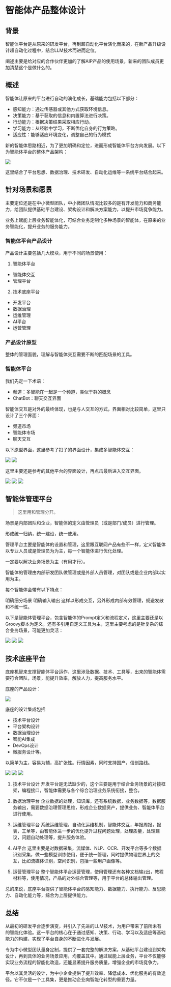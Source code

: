 # 智能体产品整体设计

## 背景
智能体平台是从原来的研发平台，再到超自动化平台演化而来的，在新产品升级设计超自动化过程中，结合LLM技术而进而定位。

阐述主要是给对应的合作伙伴更加的了解AIP产品的使用场景，新来的团队成员更加清楚这个是做什么的。

## 概述
智能体让原来的平台进行自动的演化成长，基础能力包括以下部分：

- 感知能力：通过传感器或其他方式获取环境信息。
- 决策能力：基于获取的信息和内置算法进行决策。
- 行动能力：根据决策结果采取相应行动。
- 学习能力：从经验中学习，不断优化自身的行为策略。
- 适应性：能够适应环境变化，调整自己的行为模式

新的智能体思路相近，为了更加明确和定位，进而形成智能体平台方向发展。以下为智能体平台的整体产品架构：

<img src="/images/product/product_9.jpg" />

这里结合了平台思想、数据治理、技术研发、自动化运维等一系统平台结合起来。

## 针对场景和愿景
主要定位还是在中小微型团队，中小微团队情况比较多的是有开发能力和商务能力，给团队提供基础平台建设、架构设计和解决方案能力，以提升市场竞争能力。

业务上赋能上层业务智能体化，可结合业务定制化多种场景的智能体，在原来的业务智能化，提升业务的服务能力。

### 智能体平台产品设计
产品设计主要包括几大模块，用于不同的场景使用：

1. 智能体平台
  - 智能体交互
  - 管理平台
2. 技术底座平台
  - 开发平台
  - 数据治理
  - 运维管理
  - AI平台
  - 运营管理

### 产品设计原型
整体的管理面貌，理解与智能体交互需要不断的匹配场景的工具。

### 智能体平台
我们先定一下术语：

- 频道：多智能在一起是一个频道，类似于群的概念
- ChatBot：聊天交互界面

智能体交互是对外的最终体现，也是与人交互的方式，界面相对比较简单，这里只设计了三个界面：

- 频道市场
- 智能体市场
- 聊天交互

以下原型界面，这里参考了扣子的界面设计，集成多智能体交互：

<img src="/images/product/product_1.png" />
<img src="/images/product/product_2.png" />

这里主要还是参考的其他平台的界面设计，再点击最后进入交互界面。

<img src="/images/product/product_10.jpg" />
<img src="/images/product/product_4.png" />
<img src="/images/product/product_3.png" />


## 智能体管理平台

> 这里用和管理分开。

场景是内部团队和企业，智能体的定义由管理员（或是部门/成员）进行管理。

形成统一归纳，统一建设，统一使用。

管理平台主要是智能体的设置和管理，这里跟互联网产品有些不一样，定义智能体以专业人员或是管理员为为主，每一个智能体进行优化处理。

一定要以解决业务场景为主（有用才行）。

智能体的管理由内部研发团队做管理或是外部人员管理，对团队或是企业内部以实用为主。

每个智能体会带有以下特点：

明确细分场景
明确输入输出
这样以形成交互，另外形成内部有效管理，规避发散和不统一性。

以下是智能体管理平台，包含智能体的Prompt定义和流程定义，这里主要还是以Groovy脚本为定义，还有多引用自定义工具为主，这里主要考虑的是针复杂的综合业务场景，可能更加灵活：

<img src="/images/product/product_5.jpg" />
<img src="/images/product/product_6.png" />
<img src="/images/product/product_7.jpg" />

## 技术底座平台
底座机智来支撑智能体平台运作，这里涉及数据、技术、工具等，出来的智能体需要符合团队，场景，能提升效率，解放人力，提高服务水平。

底座的产品设计：

<img src="/images/product/product_8.jpg" />

底座的设计集成包括

- 技术平台设计
- 平台架构设计
- 数据治理设计
- 智能AI集成
- DevOps设计
- 微服务设计等。

以简单为主，容易为辅，高扩张性。行情因素，同时支持国产，信创路线。

<img src="/images/product/product_13.jpg" />
<img src="/images/product/product_11.png" />
<img src="/images/product/product_12.png" />

1. 技术平台设计
开发平台是无法缺少的，这个主要是用于结合业务场景的对接框架，编程接口，智能体需要与各个综合治理业务系统衔接，整合。

2. 数据治理平台
企业数据的处理，知识库，还有系统数据，业务数据等，数据服务输出，需要数据治理管理思维，形成企业数据资产，提供业务、智能体平台进行使用。

3. 运维管理平台
系统运维管理，自动化运维机制，智能体交互，年报周报，报表，工单等，由智能体进一步的优化提升过程问题处理，处理质量，处理建议，问题自动处理等，提升服务体验。

4. AI平台
这里主要是对数据采集，流媒体、NLP、OCR、开发平台等多个数据识别采集，做一些模型训练使用，便于统一管理，同时提供物理世界上的交互，比如流媒体识别，空间识别，包括一些用户画像等。

5. 运营管理平台
整个智能体平台运营管理，使用管理还有各种文档输z出，教程材料等，使用情况，产品的对外综合管理等，用于平台的总体输出管理。

总的来说，底座平台提供了智能体平台的感知能力、数据能力、执行能力、反思能力、自动化能力等，综合为上层提供能力。

## 总结
从最初的研发平台逐步演变，并引入了先进的LLM技术，为用户带来了前所未有的智能化体验。这一平台的核心在于通过感知、决策、行动、学习以及适应等基础能力的构建，实现了平台自身的不断进化与发展。

专为中小微型团队量身定制，提供了一套完整的解决方案，从基础平台建设到架构设计，再到具体的业务场景应用，均覆盖其中。通过赋能上层业务，平台不仅能够实现业务流程的智能化改造，还能显著提升服务质量，增强企业的市场竞争力。

平台以其灵活的设计，为中小企业提供了提升效率、降低成本、优化服务的有效途径。它不仅是一个工具集，更是推动企业向智能化转型的重要力量。